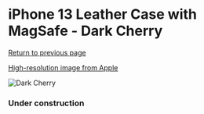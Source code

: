 # iPhone 13 Leather Case with MagSafe - Dark Cherry

[Return to previous page](/iphone_13)

[High-resolution image from Apple](https://store.storeimages.cdn-apple.com/8756/as-images.apple.com/is/MM143?wid=4500&hei=4500&fmt=png)

<div style="width: 384px"><img src="/everypreview/MM143.png" alt="Dark Cherry"></div>

### Under construction
